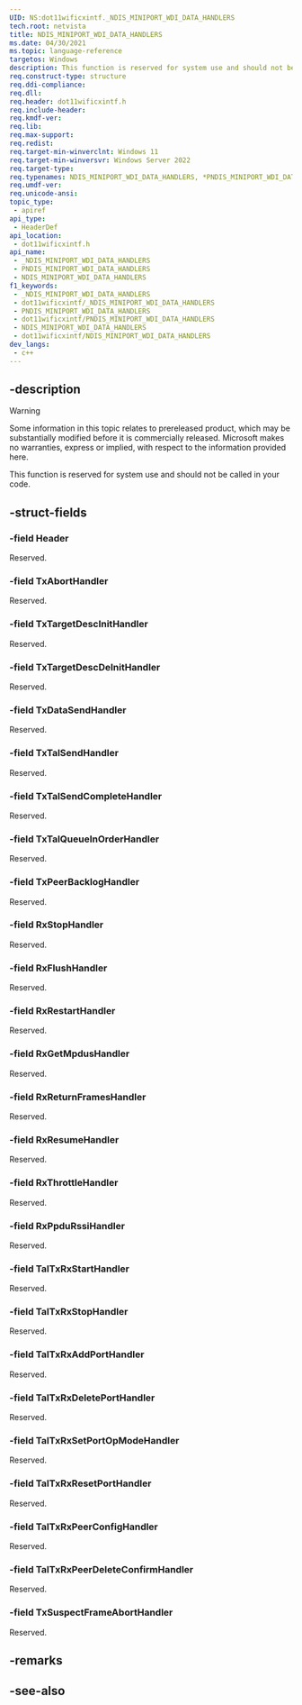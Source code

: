 ```yaml
---
UID: NS:dot11wificxintf._NDIS_MINIPORT_WDI_DATA_HANDLERS
tech.root: netvista
title: NDIS_MINIPORT_WDI_DATA_HANDLERS
ms.date: 04/30/2021
ms.topic: language-reference
targetos: Windows
description: This function is reserved for system use and should not be called in your code.
req.construct-type: structure
req.ddi-compliance: 
req.dll: 
req.header: dot11wificxintf.h
req.include-header: 
req.kmdf-ver: 
req.lib: 
req.max-support: 
req.redist: 
req.target-min-winverclnt: Windows 11
req.target-min-winversvr: Windows Server 2022
req.target-type: 
req.typenames: NDIS_MINIPORT_WDI_DATA_HANDLERS, *PNDIS_MINIPORT_WDI_DATA_HANDLERS
req.umdf-ver: 
req.unicode-ansi: 
topic_type:
 - apiref
api_type:
 - HeaderDef
api_location:
 - dot11wificxintf.h
api_name:
 - _NDIS_MINIPORT_WDI_DATA_HANDLERS
 - PNDIS_MINIPORT_WDI_DATA_HANDLERS
 - NDIS_MINIPORT_WDI_DATA_HANDLERS
f1_keywords:
 - _NDIS_MINIPORT_WDI_DATA_HANDLERS
 - dot11wificxintf/_NDIS_MINIPORT_WDI_DATA_HANDLERS
 - PNDIS_MINIPORT_WDI_DATA_HANDLERS
 - dot11wificxintf/PNDIS_MINIPORT_WDI_DATA_HANDLERS
 - NDIS_MINIPORT_WDI_DATA_HANDLERS
 - dot11wificxintf/NDIS_MINIPORT_WDI_DATA_HANDLERS
dev_langs:
 - c++
---
```


## -description

> [!WARNING]
> Some information in this topic relates to prereleased product, which may be substantially modified before it is commercially released. Microsoft makes no warranties, express or implied, with respect to the information provided here.

This function is reserved for system use and should not be called in your code.

## -struct-fields

### -field Header

Reserved.

### -field TxAbortHandler

Reserved.

### -field TxTargetDescInitHandler

Reserved.

### -field TxTargetDescDeInitHandler

Reserved.

### -field TxDataSendHandler

Reserved.

### -field TxTalSendHandler

Reserved.

### -field TxTalSendCompleteHandler

Reserved.

### -field TxTalQueueInOrderHandler

Reserved.

### -field TxPeerBacklogHandler

Reserved.

### -field RxStopHandler

Reserved.

### -field RxFlushHandler

Reserved.

### -field RxRestartHandler

Reserved.

### -field RxGetMpdusHandler

Reserved.

### -field RxReturnFramesHandler

Reserved.

### -field RxResumeHandler

Reserved.

### -field RxThrottleHandler

Reserved.

### -field RxPpduRssiHandler

Reserved.

### -field TalTxRxStartHandler

Reserved.

### -field TalTxRxStopHandler

Reserved.

### -field TalTxRxAddPortHandler

Reserved.

### -field TalTxRxDeletePortHandler

Reserved.

### -field TalTxRxSetPortOpModeHandler

Reserved.

### -field TalTxRxResetPortHandler

Reserved.

### -field TalTxRxPeerConfigHandler

Reserved.

### -field TalTxRxPeerDeleteConfirmHandler

Reserved.

### -field TxSuspectFrameAbortHandler

Reserved.

## -remarks

## -see-also

